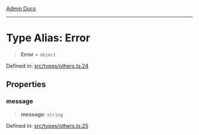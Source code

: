 [Admin Docs](/)

***

# Type Alias: Error

> **Error** = `object`

Defined in: [src/types/others.ts:24](https://github.com/PalisadoesFoundation/talawa-admin/blob/main/src/types/others.ts#L24)

## Properties

### message

> **message**: `string`

Defined in: [src/types/others.ts:25](https://github.com/PalisadoesFoundation/talawa-admin/blob/main/src/types/others.ts#L25)
